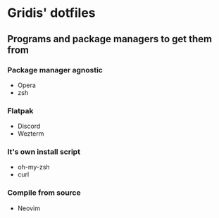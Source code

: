 # Gridis' dotfiles

## Programs and package managers to get them from

### Package manager agnostic

- Opera
- zsh

### Flatpak

- Discord
- Wezterm

### It's own install script

- oh-my-zsh
- curl

### Compile from source

- Neovim

